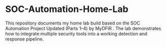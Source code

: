 # SOC-Automation-Home-Lab
This repository documents my home lab build based on the SOC Automation Project Updated (Parts 1–4) by MyDFIR . The lab demonstrates how to integrate multiple security tools into a working detection and response pipeline.
